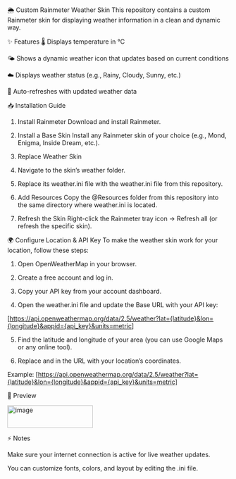 🌦️ Custom Rainmeter Weather Skin
This repository contains a custom Rainmeter skin for displaying weather information in a clean and dynamic way.

✨ Features
🌡️ Displays temperature in °C

🌤️ Shows a dynamic weather icon that updates based on current conditions

☁️ Displays weather status (e.g., Rainy, Cloudy, Sunny, etc.)

🔄 Auto-refreshes with updated weather data





📥 Installation Guide
1. Install Rainmeter Download and install Rainmeter.

2. Install a Base Skin Install any Rainmeter skin of your choice (e.g., Mond, Enigma, Inside Dream, etc.).

3. Replace Weather Skin

4. Navigate to the skin’s weather folder.

5. Replace its weather.ini file with the weather.ini file from this repository.

6. Add Resources Copy the @Resources folder from this repository into the same directory where weather.ini is located.

7. Refresh the Skin Right-click the Rainmeter tray icon → Refresh all (or refresh the specific skin).






🌍 Configure Location & API Key
To make the weather skin work for your location, follow these steps:

1. Open OpenWeatherMap in your browser.

2. Create a free account and log in.

3. Copy your API key from your account dashboard.

4. Open the weather.ini file and update the Base URL with your API key:

[https://api.openweathermap.org/data/2.5/weather?lat={latitude}&lon={longitude}&appid={api_key}&units=metric]

5. Find the latitude and longitude of your area (you can use Google Maps or any online tool).

6. Replace <latitude> and <longitude> in the URL with your location’s coordinates.

Example:
[https://api.openweathermap.org/data/2.5/weather?lat={latitude}&lon={longitude}&appid={api_key}&units=metric]

📸 Preview

<img width="194" height="51" alt="image" src="https://github.com/user-attachments/assets/961e708f-f5a4-47e3-aacd-264bc67cb961" />







⚡ Notes

Make sure your internet connection is active for live weather updates.

You can customize fonts, colors, and layout by editing the .ini file.
